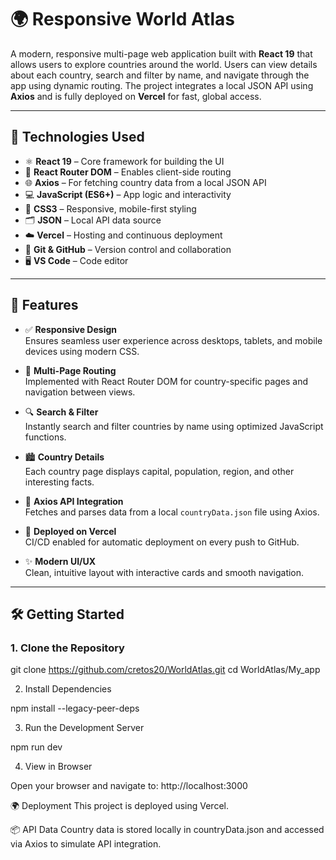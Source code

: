 # 🌍 Responsive World Atlas

A modern, responsive multi-page web application built with **React 19** that allows users to explore countries around the world. Users can view details about each country, search and filter by name, and navigate through the app using dynamic routing. The project integrates a local JSON API using **Axios** and is fully deployed on **Vercel** for fast, global access.

---

## 🚀 Technologies Used

- ⚛️ **React 19** – Core framework for building the UI
- 🔁 **React Router DOM** – Enables client-side routing
- 🌐 **Axios** – For fetching country data from a local JSON API
- 💻 **JavaScript (ES6+)** – App logic and interactivity
- 🎨 **CSS3** – Responsive, mobile-first styling
- 🗂 **JSON** – Local API data source
- ☁️ **Vercel** – Hosting and continuous deployment
- 🔧 **Git & GitHub** – Version control and collaboration
- 🖥️ **VS Code** – Code editor

---

## 📖 Features

- ✅ **Responsive Design**  
  Ensures seamless user experience across desktops, tablets, and mobile devices using modern CSS.

- 🔄 **Multi-Page Routing**  
  Implemented with React Router DOM for country-specific pages and navigation between views.

- 🔍 **Search & Filter**  
  Instantly search and filter countries by name using optimized JavaScript functions.

- 🏙️ **Country Details**  
  Each country page displays capital, population, region, and other interesting facts.

- 🔌 **Axios API Integration**  
  Fetches and parses data from a local `countryData.json` file using Axios.

- 🚀 **Deployed on Vercel**  
  CI/CD enabled for automatic deployment on every push to GitHub.

- ✨ **Modern UI/UX**  
  Clean, intuitive layout with interactive cards and smooth navigation.

---

## 🛠️ Getting Started

### 1. Clone the Repository

git clone https://github.com/cretos20/WorldAtlas.git
cd WorldAtlas/My_app

2. Install Dependencies

npm install --legacy-peer-deps

3. Run the Development Server

npm run dev

4. View in Browser
   
Open your browser and navigate to:
http://localhost:3000

🌍 Deployment
This project is deployed using Vercel.

📦 API Data
Country data is stored locally in countryData.json and accessed via Axios to simulate API integration.


